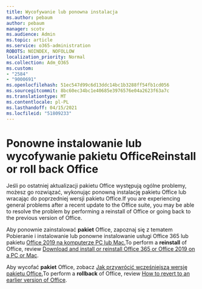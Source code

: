```yaml
---
title: Wycofywanie lub ponowna instalacja
ms.author: pebaum
author: pebaum
manager: scotv
ms.audience: Admin
ms.topic: article
ms.service: o365-administration
ROBOTS: NOINDEX, NOFOLLOW
localization_priority: Normal
ms.collection: Adm_O365
ms.custom:
- "2584"
- "9000691"
ms.openlocfilehash: 51ec547d99c6d13ddc14bc1b3288ff54fb1cd056
ms.sourcegitcommit: 8bc60ec34bc1e40685e3976576e04a2623f63a7c
ms.translationtype: MT
ms.contentlocale: pl-PL
ms.lasthandoff: 04/15/2021
ms.locfileid: "51809233"
---
```

# <a name="reinstall-or-roll-back-office"></a><span data-ttu-id="9ab5b-102">Ponowne instalowanie lub wycofywanie pakietu Office</span><span class="sxs-lookup"><span data-stu-id="9ab5b-102">Reinstall or roll back Office</span></span>

<span data-ttu-id="9ab5b-103">Jeśli po ostatniej aktualizacji pakietu Office występują ogólne problemy, możesz go rozwiązać, wykonując ponowną instalację pakietu Office lub wracając do poprzedniej wersji pakietu Office.</span><span class="sxs-lookup"><span data-stu-id="9ab5b-103">If you are experiencing general problems after a recent update to the Office suite, you may be able to resolve the problem by performing a reinstall of Office or going back to the previous version of Office.</span></span>

<span data-ttu-id="9ab5b-104">Aby ponownie zainstalować **pakiet** Office, zapoznaj się z tematem Pobieranie i instalowanie lub ponowne instalowanie usługi Office 365 lub pakietu [Office 2019 na komputerze PC lub Mac.](https://support.office.com/article/download-and-install-or-reinstall-office-365-or-office-2019-on-a-pc-or-mac-4414eaaf-0478-48be-9c42-23adc4716658)</span><span class="sxs-lookup"><span data-stu-id="9ab5b-104">To perform a **reinstall** of Office, review [Download and install or reinstall Office 365 or Office 2019 on a PC or Mac](https://support.office.com/article/download-and-install-or-reinstall-office-365-or-office-2019-on-a-pc-or-mac-4414eaaf-0478-48be-9c42-23adc4716658).</span></span>

<span data-ttu-id="9ab5b-105">Aby wycofać **pakiet** Office, zobacz [Jak przywrócić wcześniejszą wersję pakietu Office.](https://support.microsoft.com/help/2770432/how-to-revert-to-an-earlier-version-of-office-2013-or-office-2016-clic)</span><span class="sxs-lookup"><span data-stu-id="9ab5b-105">To perform a **rollback** of Office, review [How to revert to an earlier version of Office](https://support.microsoft.com/help/2770432/how-to-revert-to-an-earlier-version-of-office-2013-or-office-2016-clic).</span></span>

